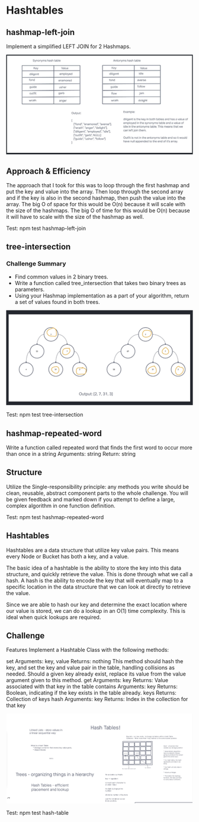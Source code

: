 # Hashtables

## hashmap-left-join

Implement a simplified LEFT JOIN for 2 Hashmaps.

![UML](img/hashmap-left-join.jpg)

## Approach & Efficiency

The approach that I took for this was to loop through the first hashmap and put the key and value into the array. Then loop through the second array and if the key is also in the second hashmap, then push the value into the array. The big O of space for this would be O(n) because it will scale with the size of the hashmaps. The big O of time for this would be O(n) because it will have to scale with the size of the hashmap as well.

Test: npm test hashmap-left-join

## tree-intersection

### Challenge Summary

- Find common values in 2 binary trees.
- Write a function called tree_intersection that takes two binary trees as parameters.
- Using your Hashmap implementation as a part of your algorithm, return a set of values found in both trees.

![UML](img/tree-intersection.jpg)

Test: npm test tree-intersection

## hashmap-repeated-word

Write a function called repeated word that finds the first word to occur more than once in a string
Arguments: string
Return: string

## Structure

Utilize the Single-responsibility principle: any methods you write should be clean, reusable, abstract component parts to the whole challenge. You will be given feedback and marked down if you attempt to define a large, complex algorithm in one function definition.

Test: npm test hashmap-repeated-word

## Hashtables      

Hashtables are a data structure that utilize key value pairs. This means every Node or Bucket has both a key, and a value.

The basic idea of a hashtable is the ability to store the key into this data structure, and quickly retrieve the value. This is done through what we call a hash. A hash is the ability to encode the key that will eventually map to a specific location in the data structure that we can look at directly to retrieve the value.

Since we are able to hash our key and determine the exact location where our value is stored, we can do a lookup in an O(1) time complexity. This is ideal when quick lookups are required.

## Challenge
Features
Implement a Hashtable Class with the following methods:

set
Arguments: key, value
Returns: nothing
This method should hash the key, and set the key and value pair in the table, handling collisions as needed.
Should a given key already exist, replace its value from the value argument given to this method.
get
Arguments: key
Returns: Value associated with that key in the table
contains
Arguments: key
Returns: Boolean, indicating if the key exists in the table already.
keys
Returns: Collection of keys
hash
Arguments: key
Returns: Index in the collection for that key

![UML](img/hashtable.jpg)

Test: npm test hash-table
